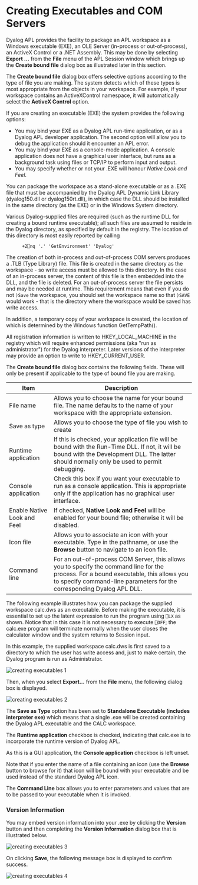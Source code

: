 # Creating Executables and COM Servers

Dyalog APL provides the facility to package an APL workspace as a Windows executable (EXE),  an OLE Server (in-process or out-of-process), an ActiveX Control or a .NET Assembly. This may be done by selecting **Export …** from the **File** menu of the APL Session window which brings up the **Create bound file** dialog box as illustrated later in this section.

The **Create bound file** dialog box offers selective options according to the type of file you are making. The system detects which of these types is most appropriate from the objects in your workspace. For example, if your workspace contains an ActiveXControl namespace, it will automatically select the **ActiveX Control** option.

If you are creating an executable (EXE) the system provides the following options:

- You may bind your EXE as a Dyalog APL run-time application, or as a Dyalog APL developer application. The second option will allow you to debug the application should it encounter an APL error.
- You may bind your EXE as a console-mode application. A console application does not have a graphical user interface, but runs as a background task using files or TCP/IP to perform input and output.
- You may specify whether or not your .EXE will honour *Native Look and Feel*.

You can package the workspace as a stand-alone executable or as a .EXE file that must be accompanied by the Dyalog APL Dynamic Link Library (dyalog150.dll or dyalog150rt.dll), in which case the DLL should be installed in the same directory (as the EXE) or in the Windows System directory.

Various Dyalog-supplied files are required  (such as the runtime DLL for creating a bound runtime executable); all such files are assumed to reside in the Dyalog directory, as specified by default in the registry.  The location of this directory is most easily reported by calling
```apl
      +2⎕nq '.' 'GetEnvironment' 'Dyalog'
```

The creation of both in-process and out-of-process COM servers produces a .TLB (Type Library) file. This file is created in the same directory as the workspace - so write access must be allowed to this directory. In the case of an in-process server, the content of this file is then embedded into the DLL, and the file is deleted. For an out-of-process server the file persists and may be needed at runtime. This requirement means that even if you do not `)Save` the workspace, you should set the workspace name  so that `)SAVE` would work - that is the directory where the workspace would be saved has write access.

In addition, a temporary copy of your workspace is created, the location of which is determined by the Windows function GetTempPath().

All registration information is written to HKEY_LOCAL_MACHINE in the registry which will require enhanced permissions (aka "run as administrator") for the Dyalog interpreter. Later versions of the interpreter may provide an option to write to HKEY_CURRENT_USER.

The **Create bound file** dialog box contains the following fields. These will only be present if applicable to the type of bound file you are making.

| Item | Description |
| --- | ---  |
| File name | Allows you to choose the name for your bound file. The name defaults to the name of your workspace with the appropriate extension. |
| Save as type | Allows you to choose the type of file you wish to create |
| Runtime application | If this is checked, your application file will be bound with the Run-Time DLL. If not, it will be bound with the Development DLL. The latter should normally only be used to permit debugging. |
| Console application | Check this box if you want your executable to run as a console application. This is appropriate only if the application has no graphical user interface. |
| Enable Native Look and Feel | If checked, **Native Look and Feel** will be enabled for your bound file; otherwise it will be disabled. |
| Icon file | Allows you to associate an icon with your executable. Type in the pathname, or use the **Browse** button to navigate to an icon file. |
| Command line | For an out-of-process COM Server, this allows you to specify the command line for the process. For a bound executable, this allows you to specify command-line parameters for the corresponding Dyalog APL DLL. |

The following example illustrates how you can package the supplied workspace calc.dws as an executable. Before making the executable, it is essential to set up the latent expression to run the program using `⎕LX` as shown. Notice that in this case it is not necessary to execute `⎕OFF`; the calc.exe program will terminate normally when the user closes the calculator window and the system returns to Session input.

In this example, the supplied workspace calc.dws is first saved to a directory to which the user has write access and, just to make certain, the Dyalog program is run as Administrator.

![creating executables 1](../img/creating-executables-1.png)

Then, when you select **Export…** from the **File** menu, the following dialog box is displayed.

![creating executables 2](../img/creating-executables-2.png)

The **Save as Type** option has been set to **Standalone Executable (includes interpreter exe)** which means that a single .exe will be created containing the Dyalog APL executable and the CALC workspace.

The **Runtime application** checkbox is checked, indicating that calc.exe is to incorporate the runtime version of Dyalog APL.

As this is a GUI application, the **Console application** checkbox is left unset.

Note that if you enter the name of a file containing an icon (use the **Browse** button to browse for it) that icon will be bound with your executable and be used instead of the standard Dyalog APL icon.

The **Command Line** box allows you to enter parameters and values that are to be passed to your executable when it is invoked.

### Version Information

You may embed version information into your .exe by clicking the **Version** button and then completing the **Version Information** dialog box that is illustrated below.

![creating executables 3](../img/creating-executables-3.png)

On clicking **Save**, the following message box is displayed to confirm success.

![creating executables 4](../img/creating-executables-4.png)

